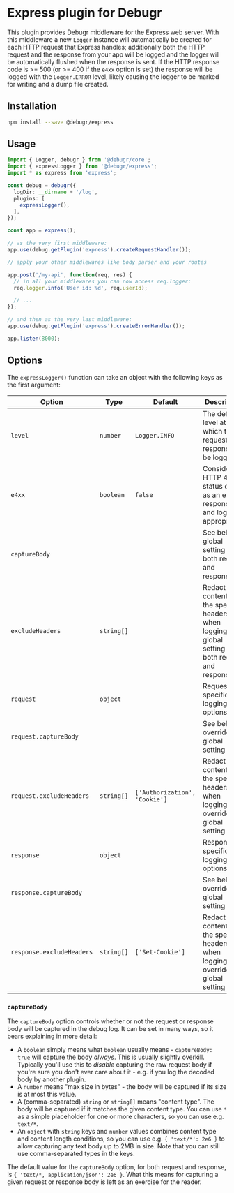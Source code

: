 Express plugin for Debugr
=========================

This plugin provides Debugr middleware for the Express web server.
With this middleware a new `Logger` instance will automatically be
created for each HTTP request that Express handles; additionally
both the HTTP request and the response from your app will be logged
and the logger will be automatically flushed when the response is sent.
If the HTTP response code is >= 500 (or >= 400 if the `e4xx` option is set)
the response will be logged with the `Logger.ERROR` level, likely causing
the logger to be marked for writing and a dump file created.

## Installation

```bash
npm install --save @debugr/express
```

## Usage

```typescript
import { Logger, debugr } from '@debugr/core';
import { expressLogger } from '@debugr/express';
import * as express from 'express';

const debug = debugr({
  logDir: __dirname + '/log',
  plugins: [
    expressLogger(),
  ],
});

const app = express();

// as the very first middleware:
app.use(debug.getPlugin('express').createRequestHandler());

// apply your other middlewares like body parser and your routes

app.post('/my-api', function(req, res) {
  // in all your middlewares you can now access req.logger:
  req.logger.info('User id: %d', req.userId);

  // ...
});

// and then as the very last middleware:
app.use(debug.getPlugin('express').createErrorHandler());

app.listen(8000);
```

## Options

The `expressLogger()` function can take an object with the following
keys as the first argument:

| Option                    | Type       | Default                       | Description                                                                                             |
| ------------------------- | ---------- | ----------------------------- | ------------------------------------------------------------------------------------------------------- |
| `level`                   | `number`   | `Logger.INFO`                 | The default level at which the request and response will be logged                                      |
| `e4xx`                    | `boolean`  | `false`                       | Consider HTTP 4xx status code as an error response and log appropriately                                |
| `captureBody`             |            |                               | See below; global setting for both request and response                                                 |
| `excludeHeaders`          | `string[]` |                               | Redact the contents of the specified headers when logging; global setting for both request and response |
| `request`                 | `object`   |                               | Request-specific logging options                                                                        |
| `request.captureBody`     |            |                               | See below; overrides global setting                                                                     |
| `request.excludeHeaders`  | `string[]` | `['Authorization', 'Cookie']` | Redact the contents of the specified headers when logging; overrides global setting                     |
| `response`                | `object`   |                               | Response-specific logging options                                                                       |
| `response.captureBody`    |            |                               | See below; overrides global setting                                                                     |
| `response.excludeHeaders` | `string[]` | `['Set-Cookie']`              | Redact the contents of the specified headers when logging; overrides global setting                     |

### `captureBody`

The `captureBody` option controls whether or not the request or response body
will be captured in the debug log. It can be set in many ways, so it bears
explaining in more detail:
 - A `boolean` simply means what `boolean` usually means - `captureBody: true`
   will capture the body *always*. This is usually slightly overkill. Typically
   you'll use this to *disable* capturing the raw request body if you're sure
   you don't ever care about it - e.g. if you log the decoded body by another plugin.
 - A `number` means "max size in bytes" - the body will be captured if its size
   is at most this value.
 - A (comma-separated) `string` or `string[]` means "content type". The body will
   be captured if it matches the given content type. You can use `*` as a simple
   placeholder for one or more characters, so you can use e.g. `text/*`.
 - An `object` with `string` keys and `number` values combines content type and
   content length conditions, so you can use e.g. `{ 'text/*': 2e6 }` to allow
   capturing any text body up to 2MB in size. Note that you can still use
   comma-separated types in the keys.

The default value for the `captureBody` option, for both request and response, is
`{ 'text/*, application/json': 2e6 }`. What this means for capturing a given
request or response body is left as an exercise for the reader.
